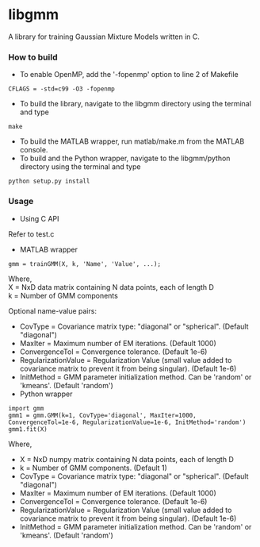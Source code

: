 # libgmm
A library for training Gaussian Mixture Models written in C.

### How to build
- To enable OpenMP, add the '-fopenmp' option to line 2 of Makefile

 ```
 CFLAGS = -std=c99 -O3 -fopenmp
 ```
- To build the library, navigate to the libgmm directory using the terminal and type

 ```
 make
 ```
- To build the MATLAB wrapper, run matlab/make.m from the MATLAB console.
- To build and the Python wrapper, navigate to the libgmm/python directory using the terminal and type

 ```
 python setup.py install
 ```

### Usage
- Using C API

 Refer to test.c
- MATLAB wrapper

 ```
 gmm = trainGMM(X, k, 'Name', 'Value', ...);
 ```
 Where,<br>
 X = NxD data matrix containing N data points, each of length D<br>
 k = Number of GMM components
 
 Optional name-value pairs:
 - CovType = Covariance matrix type: "diagonal" or "spherical". (Default "diagonal")
 - MaxIter = Maximum number of EM iterations. (Default 1000)
 - ConvergenceTol = Convergence tolerance. (Default 1e-6)
 - RegularizationValue = Regularization Value (small value added to covariance matrix to prevent it from being singular). (Default 1e-6)
 - InitMethod = GMM parameter initialization method. Can be 'random' or 'kmeans'. (Default 'random')
- Python wrapper

 ```
 import gmm
 gmm1 = gmm.GMM(k=1, CovType='diagonal', MaxIter=1000, ConvergenceTol=1e-6, RegularizationValue=1e-6, InitMethod='random')
 gmm1.fit(X)
 ```
 Where,<br>
 - X = NxD numpy matrix containing N data points, each of length D
 - k = Number of GMM components. (Default 1)
 - CovType = Covariance matrix type: "diagonal" or "spherical". (Default "diagonal")
 - MaxIter = Maximum number of EM iterations. (Default 1000)
 - ConvergenceTol = Convergence tolerance. (Default 1e-6)
 - RegularizationValue = Regularization Value (small value added to covariance matrix to prevent it from being singular). (Default 1e-6)
 - InitMethod = GMM parameter initialization method. Can be 'random' or 'kmeans'. (Default 'random')
